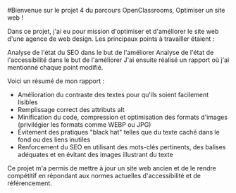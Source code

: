 #Bienvenue sur le projet 4 du parcours OpenClassrooms, Optimiser un site web !
 

Dans ce projet, j'ai eu pour mission d'optimiser et d'améliorer le site web d'une agence de web design. Les principaux points à travailler étaient :

Analyse de l'état du SEO dans le but de l'améliorer
Analyse de l'état de l'accessibilité dans le but de l'améliorer
J'ai ensuite réalisé un rapport où j'ai mentionné chaque point modifié.

Voici un résumé de mon rapport :

- Amélioration du contraste des textes pour qu'ils soient facilement lisibles
- Remplissage correct des attributs alt
- Minification du code, compression et optimisation des formats d'images (privilégier les formats comme WEBP ou JPG)
- Évitement des pratiques "black hat" telles que du texte caché dans le fond ou des liens inutiles
- Renforcement du SEO en utilisant des mots-clés pertinents, des balises adéquates et en évitant des images illustrant du texte

Ce projet m'a permis de mettre à jour un site web ancien et de le rendre compétitif en répondant aux normes actuelles d'accessibilité et de référencement.
